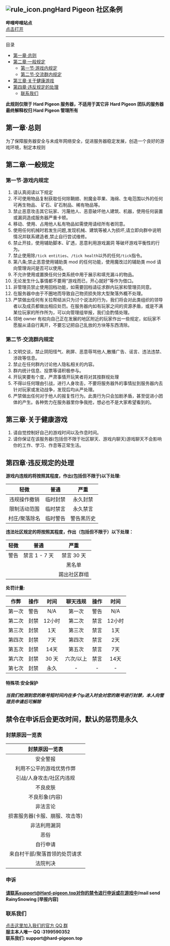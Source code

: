 ![rule_icon.png](https://s2.loli.net/2022/07/15/syzgfMehdVEw7pF.png)Hard Pigeon 社区条例
---

__哔哩哔哩站点__  
[点击打开](https://space.bilibili.com/592616376)  

----

目录
- [第一章·总则](#第一章总则)
- [第二章·一般规定](#第二章一般规定)
  - [第一节·游戏内规定](#第一节游戏内规定)
  - [第二节·交流群内规定](#第二节交流群内规定)
- [第三章·关于健康游戏](#第三章关于健康游戏)
- [第四章·违反规定的处理](#第四章违反规定的处理)
  - [联系我们](#联系我们)

__此规则仅限于 Hard Pigeon 服务器，不适用于其它非 Hard Pigeon 团队的服务器__  
__最终解释权归 Hard Pigeon 管理所有__

## 第一章·总则

为了保障服务器安全与未成年网络安全，促进服务器稳定发展，创造一个良好的游戏环境，制定本规则

## 第二章·一般规定

### 第一节·游戏内规定

1. 请认真阅读以下规定
2. 不可使用物品复制获取任何除鞘翅、附魔金苹果、海绵、生电范围以外的任何可再生物品、 矿石、矿石制品、稀有物品等。
3. 禁止恶意攻击其它玩家、污蔑他人、恶意破坏他人建筑、机器，使用任何装置或漏洞造成服务器严重卡顿。
4. 移动、使用、占用他人私有物品如需使用请经所有者同意。
5. 使用任何机械时若发生问题,发现机械、建筑等被人为损坏,请立即向群中说明情况并联系建造者,禁止自行尝试维修。
6. 禁止开挂，使用辅助脚本、矿透，恶意利用游戏漏洞 等破坏游戏平衡性的行为。
7. 禁止使用除`/tick entities`、`/tick health`以外的任何`/tick`指令。
8. 第八条;禁止恶意使用辅助类 mod 的任何功能，使用魔改过的辅助类 mod 请向管理询问是否可以使用。
9. 不允许使用或置换任何分类系统中用于展示和填充漏斗的物品。
10. 无论发生什么事情都不要用“游戏而已，开心就好”等作为借口。
11. 非管理员禁止使用回档功能，如需要回档请征求群内玩家和管理员同意。
12. 在服务器中由于不圈地而导致自己物资损失除大型聚落外概不处理。
13. 严禁做出任何有关拉帮结派只为讨个说法的行为，我们将会对此类组织的领导者以及成员都做出相应处罚。在服务器内如有玩家之间的资源矛盾，或是不满某位玩家的所作所为，可以向管理组举报，我们会酌情处理。
14. 领地 owner 有权向自己正在发展的地区附近的玩家作出一些规定，如玩家不愿服从请自行离开，不要忘记把自己乱放的方块等东西清除。

### 第二节·交流群内规定

1. 文明交谈，禁止阴阳怪气、刷屏、恶意辱骂他人,散播广告、谣言、违法违禁、 涉政等信息。
2. 禁止在任何群内讨论他人隐私相关的内容。
3. 群内统计信息、投票等请积极参与。
4. 开玩笑要有个度，严肃事情开玩笑者将对其按群规处理
5. 不得以任何理由引战，进行人身攻击，不要将服务器外的事情扯到服务器内去针对玩家或发动战争，发现后均从严处理。
6. 严禁做出任何对于他人的报复性行为。此类行为只会加剧矛盾，甚至促进小团体的产生。各种势力在服务器里你争我抢，想必也不是大家希望看到的。

## 第三章·关于健康游戏

1. 请自觉控制好自己的游戏时间以及作息时间。
2. 请你保证在该服务器(包括但不限于社区聊天、游戏内聊天)游戏聊天不会影响你的工作、学习、作息等正常生活。

## 第四章·违反规定的处理

__游戏内违规的将按照其程度，作出(包括但不限于)以下处理:__

| 轻微  | 普通 | 严重 |
| :-: | :-: | :-: |
|违规操作撤销|临时封禁|永久封禁|
|限制活动范围|临时禁言|永久禁言|
|村庄/聚落除名|临时警告|警告黑历史|

__违法社区规定的将按照其程度，作出（包括但不限于）以下处理：__

| 轻微  | 普通 | 严重 |
| :-: | :-: | :-: |
|警告|禁言 1 - 7 天|禁言 30 天|
| | |黑名单|
| | |踢出社区群组|

__处罚计量:__

| 作弊  | 操作 | 时间 | 聊天违规|操作|时间|
| :-: | :-: | :-: | :-: | :-: | :-: |
|第一次|警告|N/A|第一次|警告|N/A|
|第二次|封禁|12小时|第二次|禁言|12小时|
|第三次|封禁|1天|第三次|禁言|1天|
|第四次|封禁|7天|第四次|禁言|2天|
|第五次|封禁|14天|第五次|禁言|7天|
|第六次|封禁|30 天|六次/以上|禁言|14天|
|第七次|封禁|永久|-|-|-|

#### 特殊项:安全保护
##### 当我们检测到您的账号短时间内在多个ip进入时会对您的账号进行封禁，本人向管理员申请后可解除

## 禁令在申诉后会更改时间，默认的惩罚是永久
### 封禁原因一览表

|封禁原因一览表|
| :-: |
|安全警报|
|利用不公平的游戏优势作弊|
|引战/人身攻击/社区内违规|
|不良皮肤|
|不良形象(内容)|
|非法言论|
|损害服务器(卡服、崩服、攻击等)|
|非法利用漏洞|
|恶俗|
|自行申请|
|来自村干部/聚落首领的处罚请求|
|法院判决|

### 申诉
#### 请联系support@Hard-pigeon.top对你的禁令进行申诉或在游戏中/mail send RainySnowing [举报内容]


### 联系我们

[点击这里加入我们的官方 QQ 群](https://jq.qq.com/?_wv=1027&k=DXkAmbOP)  
__服主本人唯一 QQ :3199590352__  
__联系我们: support@hard-pigeon.top__
